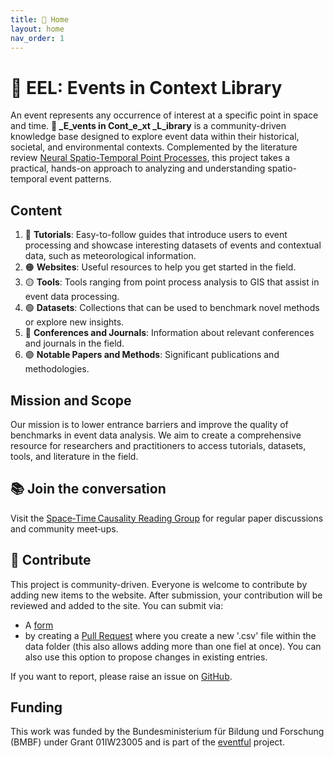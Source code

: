 ```yaml
---
title: 📡 Home
layout: home
nav_order: 1
---
```


# 📡 EEL: Events in Context Library

An event represents any occurrence of interest at a specific point in space and time.
**📡 _E_vents in Cont_e_xt _L_ibrary** is a community-driven knowledge base designed to explore event data within their historical, societal, and environmental contexts. Complemented by the literature review [Neural Spatio-Temporal Point Processes](https://arxiv.org/pdf/2502.09341), this project takes a practical, hands-on approach to analyzing and understanding spatio-temporal event patterns.

## Content

1. 🔴 **Tutorials**: Easy-to-follow guides that introduce users to event processing and showcase interesting datasets of events and contextual data, such as meteorological information.
2. 🟠 **Websites**: Useful resources to help you get started in the field.
3. 🟡 **Tools**: Tools ranging from point process analysis to GIS that assist in event data processing.
4. 🟢 **Datasets**: Collections that can be used to benchmark novel methods or explore new insights.
5. 🔵 **Conferences and Journals**: Information about relevant conferences and journals in the field.
6. 🟣 **Notable Papers and Methods**: Significant publications and methodologies.

## Mission and Scope

Our mission is to lower entrance barriers and improve the quality of benchmarks in event data analysis. We aim to create a comprehensive resource for researchers and practitioners to access tutorials, datasets, tools, and literature in the field.

## 📚 Join the conversation 

Visit the [Space‑Time Causality Reading Group](https://spacetimecausality.github.io/) for regular paper discussions and community meet‑ups.

## 🤝 Contribute

This project is community-driven. Everyone is welcome to contribute by adding new items to the website. After submission, your contribution will be reviewed and added to the site.
You can submit via:
- A [form](docs/contribute.html)
- by creating a [Pull Request](https://github.com/events2025/) where you create a new '.csv' file within the data folder (this also allows adding more than one fiel at once). You can also use this option to propose changes in existing entries. 


If you want to report, please raise an issue on [GitHub](https://github.com/events2025/).


## Funding
This work was funded by the Bundesministerium für Bildung und Forschung (BMBF) under Grant 01IW23005 and is part of the [eventful](https://dsa.dfki.de/research/eventful/) project.

